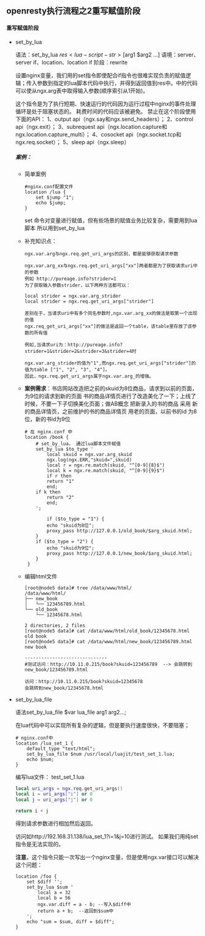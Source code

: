 ## openresty执行流程之2重写赋值阶段



#### 重写赋值阶段

- set_by_lua

  语法：set_by_lua $res <lua-script-str> [$arg1 $arg2 …]
  语境：server、server if、location、location if
  阶段：rewrite

  设置nginx变量，我们用的set指令即使配合if指令也很难实现负责的赋值逻辑；传入参数到指定的lua脚本代码中执行，并得到返回值到res中。<lua-script-str>中的代码可以使从ngx.arg表中取得输入参数(顺序索引从1开始)。

  这个指令是为了执行短期、快速运行的代码因为运行过程中nginx的事件处理循环是处于阻塞状态的。
  耗费时间的代码应该被避免。
  禁止在这个阶段使用下面的API：
  1、output api（ngx.say和ngx.send_headers）；
  2、control api（ngx.exit）；
  3、subrequest api（ngx.location.capture和ngx.location.capture_multi）；
  4、cosocket api（ngx.socket.tcp和ngx.req.socket）；
  5、sleep api（ngx.sleep）

   

  ##### 案例：

  - 简单案例

    ```nginx
    #nginx.conf配置文件
    location /lua {
        set $jump "1";
        echo $jump;
    }
    ```

    set 命令对变量进行赋值，但有些场景的赋值业务比较复杂，需要用到lua脚本
    所以用到set_by_lua

  - 补充知识点：

    ```
    ngx.var.arg与ngx.req.get_uri_args的区别，都是能够获取请求参数
    
    ngx.var.arg_xx与ngx.req.get_uri_args["xx"]两者都是为了获取请求uri中的参数
    例如 http://pureage.info?strider=1
    为了获取输入参数strider，以下两种方法都可以：
    
    local strider = ngx.var.arg_strider
    local strider = ngx.req.get_uri_args["strider"]
    
    差别在于，当请求uri中有多个同名参数时,ngx.var.arg_xx的做法是取第一个出现的值
    ngx.req_get_uri_args["xx"]的做法是返回一个table，该table里存放了该参数的所有值
    
    例如,当请求uri为：http://pureage.info?strider=1&strider=2&strider=3&strider=4时
    
    ngx.var.arg_strider的值为"1",而ngx.req.get_uri_args["strider"]的值为table ["1", "2", "3", "4"]。
    因此，ngx.req.get_uri_args属于ngx.var.arg_的增强。
    ```

  - **案例需求**：书店网站改造把之前的skuid为8位商品，请求到以前的页面，为9位的请求到新的页面
    书的商品详情页进行了改造美化了一下；上线了时候，不要一下子切换美化页面；做AB概念
    把新录入的书的商品 采用 新的商品详情页，之前维护的书的商品详情页 用老的页面，以前书的id 为8位，新的书id为9位

    ```nginx
    # 在 nginx.conf 中
    location /book {
        # set_by_lua， 通过lua脚本文件赋值
        set_by_lua $to_type '
            local skuid = ngx.var.arg_skuid
            ngx.log(ngx.ERR,"skuid=",skuid)
            local r = ngx.re.match(skuid, "^[0-9]{8}$")
            local k = ngx.re.match(skuid, "^[0-9]{9}$")
            if r then
            return "1"
            end;
        if k then
            return "2"
            end;
        ';
    
            if ($to_type = "1") {
            echo "skuid为8位";
            proxy_pass http://127.0.0.1/old_book/$arg_skuid.html;
        }
        if ($to_type = "2") {
            echo "skuid为9位";
            proxy_pass http://127.0.0.1/new_book/$arg_skuid.html;
        }
     }
    ```

  - 编辑html文件

    ```shell
    [root@node5 data]# tree /data/www/html/
    /data/www/html/
    ├── new_book
    │   └── 123456789.html
    └── old_book
        └── 12345678.html
    
    2 directories, 2 files
    [root@node5 data]# cat /data/www/html/old_book/12345678.html
    old book
    [root@node5 data]# cat /data/www/html/new_book/123456789.html
    new book
    
    ------------------------------
    #测试访问：http://10.11.0.215/book?skuid=123456789  --> 会跳转到new_book/123456789.html
    
    访问：http://10.11.0.215/book?skuid=12345678
    会跳转到new_book/12345678.html
    ```

    

- set_by_lua_file

  语法set_by_lua_file $var lua_file arg1 arg2...;

  在lua代码中可以实现所有复杂的逻辑，但是要执行速度很快，不要阻塞；

  ```nginx
  # nginx.conf中
  location /lua_set_1 {
      default_type "text/html";
      set_by_lua_file $num /usr/local/luajit/test_set_1.lua;
      echo $num;
  }
  ```

  编写lua文件： test_set_1.lua

  ```lua
  local uri_args = ngx.req.get_uri_args()
  local i = uri_args["i"] or 0
  local j = uri_args["j"] or 0
  
  return i + j
  ```

  得到请求参数进行相加然后返回。

  访问如http://192.168.31.138/lua_set_1?i=1&j=10进行测试。 如果我们用纯set指令是无法实现的。

  **注意**，这个指令只能一次写出一个nginx变量，但是使用ngx.var接口可以解决这个问题：

  ```nginx
  location /foo {
      set $diff '';
      set_by_lua $sum '
          local a = 32
          local b = 56
          ngx.var.diff = a - b; --写入$diff中
          return a + b;  --返回到$sum中
      ';
      echo "sum = $sum, diff = $diff";
  }
  ```

  


